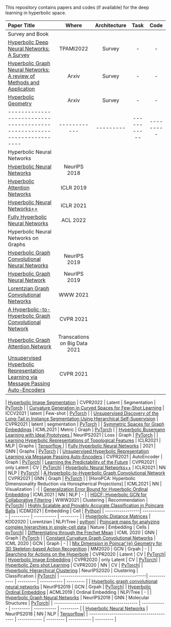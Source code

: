 This repository contains papers and codes (if available) for the deep learning in hyperbolic space.


| Paper Title |    Where       |         Architecture   |      Task           |        Code            | 
|:------------|:--------------:|:----------------------:|:-----------------------:|:----------------------:|
| Survey and Book|  |  |   |  | 
| [Hyperbolic Deep Neural Networks: A Survey](https://arxiv.org/pdf/2101.04562.pdf) | TPAMI2022 | Survey | -  | - |
| [Hyperbolic Graph Neural Networks: A review of Methods and Application](https://arxiv.org/abs/2202.13852) | Arxiv | Survey | -  | - |
| [Hyperbolic Geometry](https://arxiv.org/abs/2003.11180) | Arxiv | Survey | -  | - |
| ---------------------------------------------------------------------| ------------ | --------- | -----------  | --------- | 
| Hyperbolic Neural Networks |  |  |   |  | 
| [Hyperbolic Neural Networks](https://arxiv.org/abs/1805.09112) | NeurIPS 2018 |  |   |  |
| [Hyperbolic Attention Networks](https://arxiv.org/abs/1805.09786) | ICLR 2019 |  |   |  |
| [Hyperbolic Neural Networks++](https://arxiv.org/abs/2006.08210) | ICLR 2021 |  |   |  |
| [Fully Hyperbolic Neural Networks](https://arxiv.org/abs/2105.14686) | ACL 2022 |  |   |  |
| Hyperbolic Neural Networks on Graphs|  |  |   |  |
| [Hyperbolic Graph Convolutional Neural Networks](https://arxiv.org/abs/1910.12933) | NeurIPS 2019 |  |   |  |
| [Hyperbolic Graph Neural Network](https://arxiv.org/abs/1910.12892) | NeurIPS 2019 |  |   |  |
| [Lorentzian Graph Convolutional Networks](https://arxiv.org/abs/2104.07477) | WWW 2021 |  |   |  |
| [A Hyperbolic-to-Hyperbolic Graph Convolutional Network](https://arxiv.org/abs/2104.06942) | CVPR 2021 |  |   |  |
| [Hyperbolic Graph Attention Network](https://arxiv.org/abs/1912.03046) | Transcations on Big Data 2021 |  |   |  |
| [Unsupervised Hyperbolic Representation Learning via Message Passing Auto-Encoders](https://arxiv.org/abs/2103.16046) | CVPR 2021 |  |   |  |

| [Hyperbolic Image Segmentation](https://arxiv.org/pdf/2203.05898.pdf) | CVPR2022 | Latent | Segmentation  | [PyTorch](https://github.com/MinaGhadimiAtigh/HyperbolicImageSegmentation) |
| [Curvature Generation in Curved Spaces for Few-Shot Learning](https://openaccess.thecvf.com/content/ICCV2021/papers/Gao_Curvature_Generation_in_Curved_Spaces_for_Few-Shot_Learning_ICCV_2021_paper.pdf) | ICCV2021 | latent | Few-shot  | [PyTorch](https://github.com/ZhiGaomcislab/CurvatureGeneration_FSL) |
| [Unsupervised Discovery of the Long-Tail in Instance Segmentation Using Hierarchical Self-Supervision](https://arxiv.org/pdf/2104.01257.pdf) | CVPR2021 | latent | segmentation  | [PyTorch](https://github.com/ZZWENG/longtail_segmentation) |
| [Symmetric Spaces for Graph Embeddings](https://proceedings.mlr.press/v139/lopez21a.html) | ICML2021 | Metric | Graph  | [PyTorch](https://github.com/fedelopez77/sympa) |
| [Hyperbolic Busemann Learning with Ideal Prototypes ](https://arxiv.org/pdf/2106.14472.pdf) | NeurIPS2021 | Loss | Graph  | [PyTorch](https://github.com/minaghadimiatigh/hyperbolic-busemann-learning) |
| [Learning Hyperbolic Representations of Topological Features](https://openreview.net/forum?id=yqPnIRhHtZv) | ICLR2021 | MLP | Graphs  | [Tensorflow ](https://github.com/pkyriakis/permanifold) |
| [Fully Hyperbolic Neural Networks](https://arxiv.org/pdf/2105.14686.pdf) | 2021 | GNN | Graphs  | [PyTorch](https://github.com/chenweize1998/fully-hyperbolic-nn) |
| [Unsupervised Hyperbolic Representation Learning via Message Passing Auto-Encoders](https://arxiv.org/abs/2103.16046) | CVPR2021 | AutoEncoder | Graph  | [PyTorch](https://github.com/junhocho/HGCAE)|
| [Learning the Predictability of the Future](https://arxiv.org/pdf/2101.01600.pdf) | CVPR2021 | only Latent | CV  | [PyTorch](https://github.com/cvlab-columbia/hyperfuture)|
| [Hyperbolic Neural Networks++](https://openreview.net/forum?id=Ec85b0tUwbA) | ICLR2021 | NN | NLP  | [PyTorch](https://github.com/mil-tokyo/hyperbolic_nn_plusplus)|
| [A Hyperbolic-to-Hyperbolic Graph Convolutional Network](https://arxiv.org/pdf/2104.06942.pdf) | CVPR2021 | GNN | Graph  | [PyTorch](https://github.com/JindouDai/H2H-GCN) | 
| [HoroPCA: Hyperbolic Dimensionality Reduction via Horospherical Projections] | ICML2021 | NN | Visualization  | -| 
| [Generalization Error Bound for Hyperbolic Ordinal Embedding](https://openreview.net/forum?id=Ec85b0tUwbA) | ICML2021 | NN | NLP  | - |
| [HGCF: Hyperbolic GCN for Collaborative Filtering](cs.toronto.edu/~mvolkovs/www2021_hgcf.pdf) | WWW2021 | Clustering | Recommendation  | [PyTorch](https://github.com/ruocwang/darts-pt)|
| [Highly Scalable and Provably Accurate Classification in Poincare Balls](https://arxiv.org/pdf/2109.03781.pdf) | ICDM2021 | Embedding | Cell  | [Python](https://github.com/thupchnsky/PoincareLinearClassification)|
|   -----------------| ------------ | --------- | -----------  | --------- | 
| [Hyperbolic Distance Matrices](https://dl.acm.org/doi/abs/10.1145/3394486.3403224) | KDD2020 | Lorentzian | NLP/Tree  | [python](https://github.com/puoya/hyperbolic-distance-matrices)|
| [Poincaré maps for analyzing complex hierarchies in single-cell data](https://www.nature.com/articles/s41467-020-16822-4) | Nature | Embedding | Cells  | [pyTorch](https://github.com/facebookresearch/PoincareMaps)|
| [ Differentiating through the Frechet Mean](https://arxiv.org/pdf/2003.00335.pdf) | ICML 2020 | GNN | Graph  | [PyTorch](https://github.com/CUAI/Differentiable-Frechet-Mean) | 
| [Constant Curvature Graph Convolutional Networks](https://openreview.net/forum?id=Ec85b0tUwbA) | ICML 2020 | GCN | Graph  | - |
| [Mix Dimension in Poincar\'{e} Geometry for 3D Skeleton-based Action Recognition](https://dl.acm.org/doi/pdf/10.1145/3394171.3413910) | MM2020 | GCN | Grpah  | - |
| [Searching for Actions on the Hyperbole](https://openaccess.thecvf.com/content_CVPR_2020/papers/Long_Searching_for_Actions_on_the_Hyperbole_CVPR_2020_paper.pdf) | CVPR2020 | Latent | CV  | [PyTorch](https://github.com/Tenglon/hyperbolic_action)|
| [Hyperbolic Image Embedding](https://github.com/leymir/hyperbolic-image-embeddings) | CVPR2020 | only Latent | CV  | [PyTorch](https://github.com/leymir/hyperbolic-image-embeddings)|
| [Hyperbolic Zero shot Learning](https://github.com/ShaoTengLiu/Hyperbolic_ZSL) | CVPR2020 | NN | CV  | [PyTorch](https://github.com/ShaoTengLiu/Hyperbolic_ZSL)|
| [Hyperbolic Hierarchical Clustering](https://arxiv.org/abs/2010.00402) | NeurIPS2020 | Clustering | Classification  | [PyTorch](https://github.com/ruocwang/darts-pt)|
|   ------------------------------------------| ------------ | --------- | -----------  | --------- | 
| [Hyperbolic graph convolutional neural networks](https://arxiv.org/abs/1910.12933) | NeurIPS2019 | GCN | Grpah  | [PyTorch](https://github.com/HazyResearch/hgcn)|
| [Hyperbolic Ordinal Embedding](https://dl.acm.org/doi/abs/10.1145/3394486.3403224) | ACML2019 | Ordinal Embedding | NLP/Tree  | - |
| [Hyperbolic Graph Neural Networks](https://papers.nips.cc/paper/2019/hash/103303dd56a731e377d01f6a37badae3-Abstract.html) | NeurIPS2019 | GNN | Molecular Structures | [PyTorch](https://github.com/facebookresearch/hgnn)|
|   ----------------------------------------- | ------------ | --------- | -----------  | --------- | 
| [Hyperbolic Neural Networks](https://arxiv.org/abs/1805.09112) | NeurIPS2018 | NN | NLP | [Tensorflow](https://github.com/dalab/hyperbolic_nn)|
|   ----------------------------------------- | ------------ | --------- | -----------  | --------- | 
